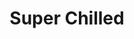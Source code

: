 ---
ee_id: '2225'
site: '1'
type: '2'
url: 2012-069-super-chilled
title: Super Chilled
year: '2012'
display_year: '2012'
medium: Wastebasket, Rockstar Energy cans.
dims: 15 x 11 x 11in
pitch:
ps:
live_url:
related:
youtube:
related_code:
imgs: super-chilled-2012-069-full-database-ih.jpg
subheading:
download:
add_credit:
commission:
layout: things-i-made
---